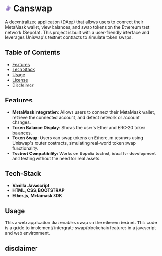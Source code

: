 <h1 align="left"> <img src="https://github.com/Ujenyhu/canswap/blob/main/img/canswap-logo-white.png" width="20" height="20" /> Canswap</h1>

A decentralized application (DApp) that allows users to connect their MetaMask wallet, view balances, and swap tokens on the Ethereum test network (Sepolia). 
This project is built with a user-friendly interface and leverages Uniswap's testnet contracts to simulate token swaps.

## Table of Contents
- [Features](#features)
- [Tech Stack](#tech-stack)
- [Usage](#usage)
- [License](#license)
- [Disclaimer](#disclaimer)


## Features
- **MetaMask Integration**: Allows users to connect their MetaMask wallet, retrieve the connected account, and detect network or account changes.
- **Token Balance Display**: Shows the user's Ether and ERC-20 token balances.
- **Token Swap**: Users can swap tokens on Ethereum testnets using Uniswap's router contracts, simulating real-world token swap functionality.
- **Testnet Compatibility**: Works on Sepolia testnet, ideal for development and testing without the need for real assets.

## Tech-Stack
- **Vanilla Javascript**
- **HTML, CSS, BOOTSTRAP**
- **Ether.js, Metamask SDK**

## Usage
This a web application that enables swap on the etherem testnet. This code is a guide to implement/ intergrate swap/blockchain features in a javascript and web environment.

## disclaimer

